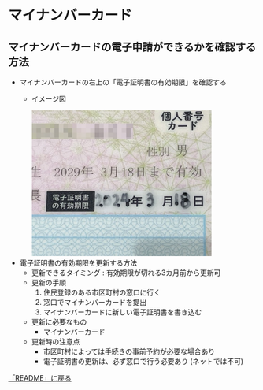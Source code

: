 # マイナンバーカード

## マイナンバーカードの電子申請ができるかを確認する方法
- マイナンバーカードの右上の「電子証明書の有効期限」を確認する
    - イメージ図

        <img width="80%" src="../images/マイナンバーカードの電子証明書の有効期限.jpg">
- 電子証明書の有効期限を更新する方法
    - 更新できるタイミング : 有効期限が切れる3カ月前から更新可
    - 更新の手順
        1. 住民登録のある市区町村の窓口に行く
        2. 窓口でマイナンバーカードを提出
        3. マイナンバーカードに新しい電子証明書を書き込む
    - 更新に必要なもの
        - マイナンバーカード
    - 更新時の注意点
        - 市区町村によっては手続きの事前予約が必要な場合あり
        - 電子証明書の更新は、必ず窓口で行う必要あり (ネットでは不可)
        
[「README」に戻る](../README.md#時期別のイベントリスト)